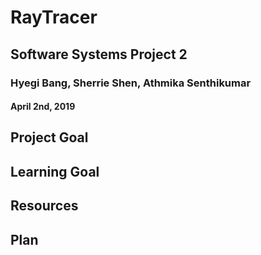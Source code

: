 # RayTracer
## Software Systems Project 2
### Hyegi Bang, Sherrie Shen, Athmika Senthikumar
#### April 2nd, 2019

## Project Goal

## Learning Goal

## Resources

## Plan
